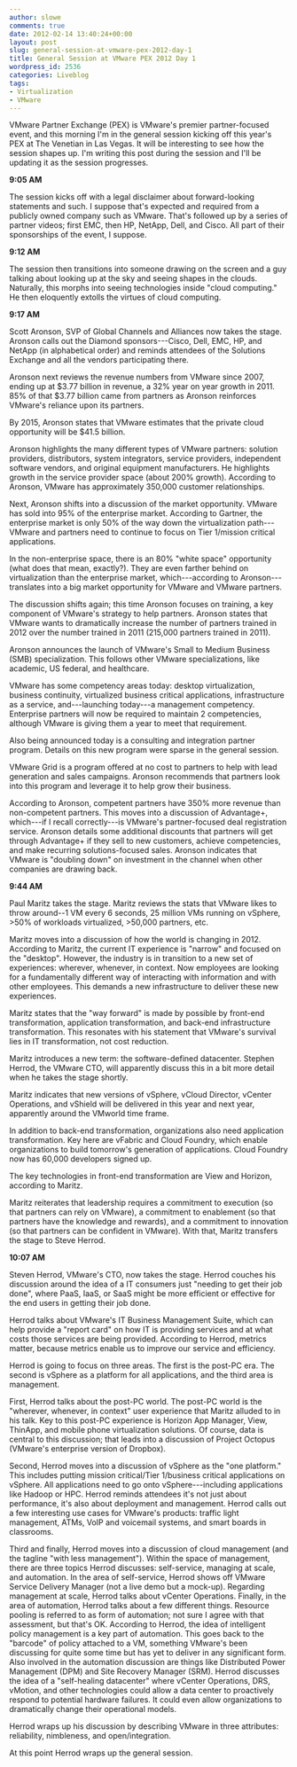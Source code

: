 ```yaml
---
author: slowe
comments: true
date: 2012-02-14 13:40:24+00:00
layout: post
slug: general-session-at-vmware-pex-2012-day-1
title: General Session at VMware PEX 2012 Day 1
wordpress_id: 2536
categories: Liveblog
tags:
- Virtualization
- VMware
---
```


VMware Partner Exchange (PEX) is VMware's premier partner-focused event, and this morning I'm in the general session kicking off this year's PEX at The Venetian in Las Vegas. It will be interesting to see how the session shapes up. I'm writing this post during the session and I'll be updating it as the session progresses.

**9:05 AM**

The session kicks off with a legal disclaimer about forward-looking statements and such. I suppose that's expected and required from a publicly owned company such as VMware. That's followed up by a series of partner videos; first EMC, then HP, NetApp, Dell, and Cisco. All part of their sponsorships of the event, I suppose.

**9:12 AM**

The session then transitions into someone drawing on the screen and a guy talking about looking up at the sky and seeing shapes in the clouds. Naturally, this morphs into seeing technologies inside "cloud computing." He then eloquently extolls the virtues of cloud computing.

**9:17 AM**

Scott Aronson, SVP of Global Channels and Alliances now takes the stage. Aronson calls out the Diamond sponsors---Cisco, Dell, EMC, HP, and NetApp (in alphabetical order) and reminds attendees of the Solutions Exchange and all the vendors participating there.

Aronson next reviews the revenue numbers from VMware since 2007, ending up at $3.77 billion in revenue, a 32% year on year growth in 2011. 85% of that $3.77 billion came from partners as Aronson reinforces VMware's reliance upon its partners.

By 2015, Aronson states that VMware estimates that the private cloud opportunity will be $41.5 billion.

Aronson highlights the many different types of VMware partners: solution providers, distributors, system integrators, service providers, independent software vendors, and original equipment manufacturers. He highlights growth in the service provider space (about 200% growth). According to Aronson, VMware has approximately 350,000 customer relationships.

Next, Aronson shifts into a discussion of the market opportunity. VMware has sold into 95% of the enterprise market. According to Gartner, the enterprise market is only 50% of the way down the virtualization path---VMware and partners need to continue to focus on Tier 1/mission critical applications.

In the non-enterprise space, there is an 80% "white space" opportunity (what does that mean, exactly?). They are even farther behind on virtualization than the enterprise market, which---according to Aronson---translates into a big market opportunity for VMware and VMware partners.

The discussion shifts again; this time Aronson focuses on training, a key component of VMware's strategy to help partners. Aronson states that VMware wants to dramatically increase the number of partners trained in 2012 over the number trained in 2011 (215,000 partners trained in 2011).

Aronson announces the launch of VMware's Small to Medium Business (SMB) specialization. This follows other VMware specializations, like academic, US federal, and healthcare.

VMware has some competency areas today: desktop virtualization, business continuity, virtualized business critical applications, infrastructure as a service, and---launching today---a management competency. Enterprise partners will now be required to maintain 2 competencies, although VMware is giving them a year to meet that requirement.

Also being announced today is a consulting and integration partner program. Details on this new program were sparse in the general session.

VMware Grid is a program offered at no cost to partners to help with lead generation and sales campaigns. Aronson recommends that partners look into this program and leverage it to help grow their business.

According to Aronson, competent partners have 350% more revenue than non-competent partners. This moves into a discussion of Advantage+, which---if I recall correctly---is VMware's partner-focused deal registration service. Aronson details some additional discounts that partners will get through Advantage+ if they sell to new customers, achieve competencies, and make recurring solutions-focused sales. Aronson indicates that VMware is "doubling down" on investment in the channel when other companies are drawing back.

**9:44 AM**

Paul Maritz takes the stage. Maritz reviews the stats that VMware likes to throw around--1 VM every 6 seconds, 25 million VMs running on vSphere, >50% of workloads virtualized, >50,000 partners, etc.

Maritz moves into a discussion of how the world is changing in 2012. According to Maritz, the current IT experience is "narrow" and focused on the "desktop". However, the industry is in transition to a new set of experiences: wherever, whenever, in context. Now employees are looking for a fundamentally different way of interacting with information and with other employees. This demands a new infrastructure to deliver these new experiences.

Maritz states that the "way forward" is made by possible by front-end transformation, application transformation, and back-end infrastructure transformation. This resonates with his statement that VMware's survival lies in IT transformation, not cost reduction.

Maritz introduces a new term: the software-defined datacenter. Stephen Herrod, the VMware CTO, will apparently discuss this in a bit more detail when he takes the stage shortly.

Maritz indicates that new versions of vSphere, vCloud Director, vCenter Operations, and vShield will be delivered in this year and next year, apparently around the VMworld time frame.

In addition to back-end transformation, organizations also need application transformation. Key here are vFabric and Cloud Foundry, which enable organizations to build tomorrow's generation of applications. Cloud Foundry now has 60,000 developers signed up.

The key technologies in front-end transformation are View and Horizon, according to Maritz.

Maritz reiterates that leadership requires a commitment to execution (so that partners can rely on VMware), a commitment to enablement (so that partners have the knowledge and rewards), and a commitment to innovation (so that partners can be confident in VMware). With that, Maritz transfers the stage to Steve Herrod.

**10:07 AM**

Steven Herrod, VMware's CTO, now takes the stage. Herrod couches his discussion around the idea of a IT consumers just "needing to get their job done", where PaaS, IaaS, or SaaS might be more efficient or effective for the end users in getting their job done.

Herrod talks about VMware's IT Business Management Suite, which can help provide a "report card" on how IT is providing services and at what costs those services are being provided. According to Herrod, metrics matter, because metrics enable us to improve our service and efficiency.

Herrod is going to focus on three areas. The first is the post-PC era. The second is vSphere as a platform for all applications, and the third area is management.

First, Herrod talks about the post-PC world. The post-PC world is the "wherever, whenever, in context" user experience that Maritz alluded to in his talk. Key to this post-PC experience is Horizon App Manager, View, ThinApp, and mobile phone virtualization solutions. Of course, data is central to this discussion; that leads into a discussion of Project Octopus (VMware's enterprise version of Dropbox).

Second, Herrod moves into a discussion of vSphere as the "one platform." This includes putting mission critical/Tier 1/business critical applications on vSphere. All applications need to go onto vSphere---including applications like Hadoop or HPC. Herrod reminds attendees it's not just about performance, it's also about deployment and management. Herrod calls out a few interesting use cases for VMware's products: traffic light management, ATMs, VoIP and voicemail systems, and smart boards in classrooms.

Third and finally, Herrod moves into a discussion of cloud management (and the tagline "with less management"). Within the space of management, there are three topics Herrod discusses: self-service, managing at scale, and automation. In the area of self-service, Herrod shows off VMware Service Delivery Manager (not a live demo but a mock-up). Regarding management at scale, Herrod talks about vCenter Operations. Finally, in the area of automation, Herrod talks about a few different things. Resource pooling is referred to as form of automation; not sure I agree with that assessment, but that's OK. According to Herrod, the idea of intelligent policy management is a key part of automation. This goes back to the "barcode" of policy attached to a VM, something VMware's been discussing for quite some time but has yet to deliver in any significant form. Also involved in the automation discussion are things like Distributed Power Management (DPM) and Site Recovery Manager (SRM). Herrod discusses the idea of a "self-healing datacenter" where vCenter Operations, DRS, vMotion, and other technologies could allow a data center to proactively respond to potential hardware failures. It could even allow organizations to dramatically change their operational models.

Herrod wraps up his discussion by describing VMware in three attributes: reliability, nimbleness, and open/integration.

At this point Herrod wraps up the general session.
